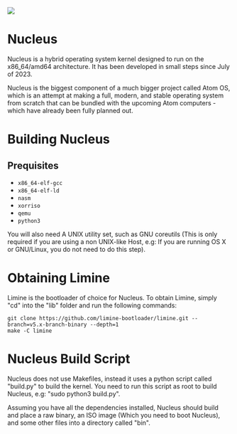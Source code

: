 ![](https://github.com/SteveStudios/Nucleus/assets/90519370/f3798e87-b38d-4bab-b50e-3ac72878cd60)

# Nucleus

Nucleus is a hybrid operating system kernel designed to run on the x86_64/amd64 architecture. It has been developed in small steps since July of 2023.

Nucleus is the biggest component of a much bigger project called Atom OS, which is an attempt at making a full, modern, and stable operating system from scratch that can be bundled with the upcoming Atom computers - which have already been fully planned out.

# Building Nucleus

## Prequisites

- `x86_64-elf-gcc`
- `x86_64-elf-ld`
- `nasm`
- `xorriso`
- `qemu`
- `python3`

You will also need A UNIX utility set, such as GNU coreutils (This is only required if you are using a non UNIX-like Host, e.g: If you are running OS X or GNU/Linux, you do not need to do this step).

# Obtaining Limine

Limine is the bootloader of choice for Nucleus. To obtain Limine, simply "cd" into the "lib" folder and run the following commands:

```
git clone https://github.com/limine-bootloader/limine.git --branch=v5.x-branch-binary --depth=1
make -C limine
```

# Nucleus Build Script

Nucleus does not use Makefiles, instead it uses a python script called "build.py" to build the kernel.
You need to run this script as root to build Nucleus, e.g: "sudo python3 build.py".

Assuming you have all the dependencies installed, Nucleus should build and place a raw binary, an ISO image (Which you need to boot Nucleus), and some other files into a directory called "bin".
